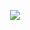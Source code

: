 <!--
**SerJ1327/SerJ1327** is a ✨ _special_ ✨ repository because its `README.md` (this file) appears on your GitHub profile.

Here are some ideas to get you started:

- 🔭 I’m currently working on ...
- 🌱 I’m currently learning ...
- 👯 I’m looking to collaborate on ...
- 🤔 I’m looking for help with ...
- 💬 Ask me about ...
- 📫 How to reach me: ...
- 😄 Pronouns: ...
- ⚡ Fun fact: ...
-->

<p align="center" >
 <a href="https://github.com/SerJ1785/codewars_readme_stats">
   <img src="https://github.r2v.ch/codewars?user=SerJ1785&name=true&top_languages=true&theme=gradient" />
 </a>
</p>


